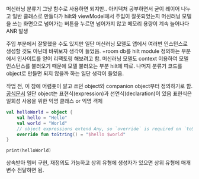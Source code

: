 머신러닝 분류기 그냥 함수로 사용하면 되지만.. 아키텍처 공부하면서 굳이 레이어 나누고 일반 클래스로 만들다가 hilt와 viewModel에서 주입이 잘못되었는지 머신러닝 모델을 쓰는 화면으로 넘어가는 버튼을 누르면 넘어가지 않고 메모리 용량이 계속 늘어나다 ANR 발생

주입 부분에서 잘못했을 수도 있지만 일단 머신러닝 모델도 앱에서 여러번 인스턴스로 생성할 것도 아닌데 바꿔보자 생각이 들었음. +room db를 hilt module 정의하는 부분에서 인사이트를 얻어 리팩토링 해보려고 함. 머신러닝 모델도 context 이용하여 모델 인스턴스를 불러오기 때문에 모델 불러오는 부분 hilt에 따로. 나머지 분류기 코드를 object로 만들면 되지 않을까 하는 일단 생각이 들었음.

작업 전, 이 참에 어렴풋이 알고 쓰던 object와 companion object부터 정의하기로 함.
[공식문서](https://kotlinlang.org/docs/object-declarations.html)
일단 object는 표현식(expression)과 선언식(declaration)이 있음
표현식은 일회성 사용을 위한 익명 클래스 or 익명 객체
```kotlin
val helloWorld = object {
    val hello = "Hello"
    val world = "World"
    // object expressions extend Any, so `override` is required on `toString()`
    override fun toString() = "$hello $world"
}

print(helloWorld)
```
상속받아 멤버 구현, 재정의도 가능하고 상위 유형에 생성자가 있으면 상위 유형에 매개변수 전달하면 됨.


